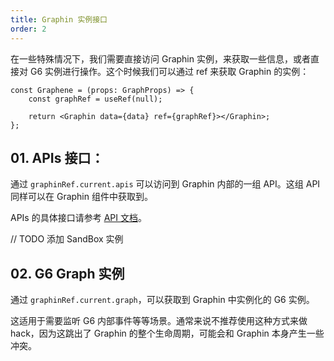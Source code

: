 ```yaml
---
title: Graphin 实例接口
order: 2
---
```


在一些特殊情况下，我们需要直接访问 Graphin 实例，来获取一些信息，或者直接对 G6 实例进行操作。这个时候我们可以通过 ref 来获取 Graphin 的实例：

```tsx
const Graphene = (props: GraphProps) => {
    const graphRef = useRef(null);

    return <Graphin data={data} ref={graphRef}></Graphin>;
};
```

## 01. APIs 接口：

通过 `graphinRef.current.apis` 可以访问到 Graphin 内部的一组 API。这组 API 同样可以在 Graphin 组件中获取到。

APIs 的具体接口请参考 [API 文档](/zh/docs/api/graphin#apis)。

// TODO 添加 SandBox 实例

## 02. G6 Graph 实例

通过 `graphinRef.current.graph`，可以获取到 Graphin 中实例化的 G6 实例。

这适用于需要监听 G6 内部事件等等场景。通常来说不推荐使用这种方式来做 hack，因为这跳出了 Graphin 的整个生命周期，可能会和 Graphin 本身产生一些冲突。